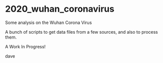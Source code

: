 # 2020_wuhan_coronavirus
Some analysis on the Wuhan Corona Virus


A bunch of scripts to get data files from a few sources, and also to process them.

A Work In Progress!

dave

